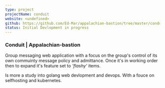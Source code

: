 ```yaml
---
type: project
projectName: conduit
website: <undefined>
github: https://github.com/Ed-Mar/appalachian-bastion/tree/master/conduit
status: Initial Devlopment in progress
---
```


### Conduit | Appalachian-bastion

Group messaging web application with a focus on the group's control of its own commuinty message policy and admittance. Once it's in working order then to expand it's feature set to *'flashy'* items.

 Is more a study into golang web devlopment and devops. With a fouce on selfhosting and kubernetes. 